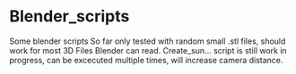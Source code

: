 # Blender_scripts
Some blender scripts
So far only tested with random small .stl files, should work for most 3D Files Blender can read. 
Create_sun... script is still work in progress, can be excecuted multiple times, will increase camera distance.
